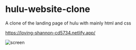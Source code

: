 # hulu-website-clone
A clone of the landing page of hulu with mainly html and css

https://loving-shannon-cd5734.netlify.app/

![screen](https://github.com/andrewneilclarke/hulu-website-clone/main/img/screen.png?raw=true)
